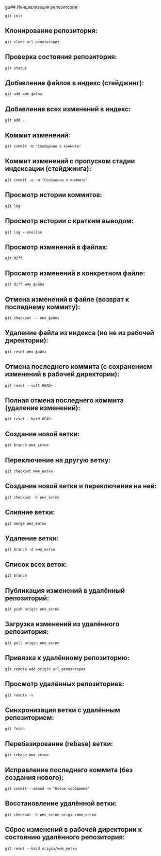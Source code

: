 gu## Инициализация репозитория:

```
git init
```

## Клонирование репозитория:

```
git clone url_репозитория
```

## Проверка состояния репозитория:

```
git status
```

## Добавление файлов в индекс (стейджинг):

```
git add имя_файла
```

## Добавление всех изменений в индекс:

```
git add .
```

## Коммит изменений:

```
git commit -m "Сообщение о коммите"
```

## Коммит изменений с пропуском стадии индексации (стейджинга):

```
git commit -a -m "Сообщение о коммите"
```

## Просмотр истории коммитов:

```
git log
```

## Просмотр истории с кратким выводом:

```
git log --oneline
```

## Просмотр изменений в файлах:

```
git diff
```

## Просмотр изменений в конкретном файле:

```
git diff имя_файла
```

## Отмена изменений в файле (возврат к последнему коммиту):

```
git checkout -- имя_файла
```

## Удаление файла из индекса (но не из рабочей директории):

```
git reset имя_файла
```

## Отмена последнего коммита (с сохранением изменений в рабочей директории):

```
git reset --soft HEAD~
```

## Полная отмена последнего коммита (удаление изменений):

```
git reset --hard HEAD~
```

## Создание новой ветки:

```
git branch имя_ветки
```

## Переключение на другую ветку:

```
git checkout имя_ветки
```

## Создание новой ветки и переключение на неё:

```
git checkout -b имя_ветки
```

## Слияние ветки:

```
git merge имя_ветки
```

## Удаление ветки:

```
git branch -d имя_ветки
```

## Список всех веток:

```
git branch
```

## Публикация изменений в удалённый репозиторий:

```
git push origin имя_ветки
```

## Загрузка изменений из удалённого репозитория:

```
git pull origin имя_ветки
```

## Привязка к удалённому репозиторию:

```
git remote add origin url_репозитория
```

## Просмотр удалённых репозиториев:

```
git remote -v
```

## Синхронизация ветки с удалённым репозиторием:

```
git fetch
```

## Перебазирование (rebase) ветки:

```
git rebase имя_ветки
```

## Исправление последнего коммита (без создания нового):

```
git commit --amend -m "Новое сообщение"
```

## Восстановление удалённой ветки:

```
git checkout -b имя_ветки origin/имя_ветки
```

## Сброс изменений в рабочей директории к состоянию удалённого репозитория:

```
git reset --hard origin/имя_ветки
```